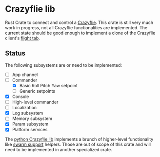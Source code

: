 # Crazyflie lib

Rust Crate to connect and control a [Crazyflie]. This crate is still very much work in progress,
not all Crazyflie functionalities are implemented. The current state should be good enough
to implement a clone of the Crazyflie client's [flight tab].

## Status

The following subsystems are or need to be implemented:

 - [ ] App channel
 - [ ] Commander
   - [x] Basic Roll Pitch Yaw setpoint
   - [ ] Generic setpoints
 - [x] Console
 - [ ] High-level commander
 - [ ] Localization
 - [x] Log subsystem
 - [ ] Memory subsystem
 - [x] Param subsystem
 - [x] Platform services

The [python Crazyflie lib] implements a brunch of higher-level functionality like [swarm support] helpers. Those are out of scope of this crate and will need to be implemented in another specialized crate.


[Crazyflie]: https://www.bitcraze.io/products/crazyflie-2-1/
[Flight tab]: https://www.bitcraze.io/documentation/repository/crazyflie-clients-python/master/userguides/userguide_client/flightcontrol_tab/
[python Crazyflie lib]: https://github.com/bitcraze/crazyflie-lib-python
[swarm support]: https://www.bitcraze.io/documentation/repository/crazyflie-lib-python/master/api/cflib/crazyflie/swarm/